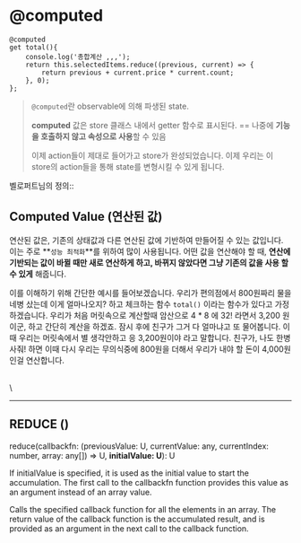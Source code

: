 # @computed

```
@computed
get total(){
    console.log('총합계산 ,,,');
    return this.selectedItems.reduce((previous, current) => {
        return previous + current.price * current.count;
    }, 0);
};
```

> `@computed`란 observable에 의해 파생된 state.
>
> **computed** 값은 store 클래스 내에서 getter 함수로 표시된다. == 나중에 **기능을 호출하지 않고 속성으로 사용**할 수 있음
>
> 이제 action들이 제대로 들어가고 store가 완성되었습니다. 이제 우리는 이 store의 action들을 통해 state를 변형시킬 수 있게 됩니다.

벨로퍼트님의 정의::

## Computed Value (연산된 값)

연산된 값은, 기존의 상태값과 다른 연산된 값에 기반하여 만들어질 수 있는 값입니다. 이는 주로 \*\*`성능 최적화`\*\*를 위하여 많이 사용됩니다. 어떤 값을 연산해야 할 때, **연산에 기반되는 값이 바뀔 때만 새로 연산하게 하고, 바뀌지 않았다면 그냥 기존의 값을 사용 할 수 있게** 해줍니다.

이를 이해하기 위해 간단한 예시를 들어보겠습니다. 우리가 편의점에서 800원짜리 물을 네병 샀는데 이게 얼마나오지? 하고 체크하는 함수 `total()` 이라는 함수가 있다고 가정하겠습니다. 우리가 처음 머릿속으로 계산할때 암산으로 4 \* 8 에 32! 라면서 3,200 원이군, 하고 간단히 계산을 하겠죠. 잠시 후에 친구가 그거 다 얼마냐고 또 물어봅니다. 이 때 우리는 머릿속에서 별 생각안하고 응 3,200원이야 라고 말합니다. 친구가, 나도 한병 사줘! 하면 이때 다시 우리는 무의식중에 800원을 더해서 우리가 내야 할 돈이 4,000원인걸 연산합니다.

\
\


***

## REDUCE ()

reduce(callbackfn: (previousValue: U, currentValue: any, currentIndex: number, array: any\[]) => U, **initialValue: U**): U

If initialValue is specified, it is used as the initial value to start the accumulation. The first call to the callbackfn function provides this value as an argument instead of an array value.

Calls the specified callback function for all the elements in an array. The return value of the callback function is the accumulated result, and is provided as an argument in the next call to the callback function.
